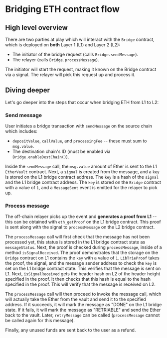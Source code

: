 # Bridging ETH contract flow

## High level overview

There are two parties at play which will interact with the `Bridge` contract, which is deployed on **both** Layer 1 (L1) and Layer 2 (L2):

- The initiator of the bridge request (calls `Bridge.sendMessage`).
- The relayer (calls `Bridge.processMessage`).

The initiator will start the request, making it known on the Bridge contract via a signal. The relayer will pick this request up and process it.

## Diving deeper

Let's go deeper into the steps that occur when bridging ETH from L1 to L2:

### Send message

User initiates a bridge transaction with `sendMessage` on the source chain which includes:

- `depositValue`, `callValue`, and `processingFee` -- these must sum to `msg.value`.
- The destination chain's ID (must be enabled via `Bridge.enableDestChain()`).

Inside the `sendMessage` call, the `msg.value` amount of Ether is sent to the L1 `EtherVault` contract. Next, a `signal` is created from the message, and a `key` is stored on the L1 bridge contract address. The `key` is a hash of the `signal` and the L1 bridge contract address. The `key` is stored on the `Bridge` contract with a value of `1`, and a `MessageSent` event is emitted for the relayer to pick up.

### Process message

The off-chain relayer picks up the event and **generates a proof from L1** -- this can be obtained with `eth_getProof` on the L1 bridge contract. This proof is sent along with the signal to `processMessage` on the L2 bridge contract.

The `processMessage` call will first check that the message has not been processed yet, this status is stored in the L1 bridge contract state as `messageStatus`. Next, the proof is checked during `processMessage`, inside of a method `isSignalReceived`. The proof demonstrates that the storage on the `Bridge` contract on L1 contains the `key` with a value of `1`. `LibTrieProof` takes the proof, the signal, and the message sender address to check the `key` is set on the L1 bridge contract state. This verifies that the message is sent on L1. Next, `isSignalReceived` gets the header hash on L2 of the header height specified in the proof. It then checks that this hash is equal to the hash specified in the proof. This will verify that the message is received on L2.

The `processMessage` call will then proceed to invoke the message call, which will actually take the Ether from the vault and send it to the specified address. If it succeeds, it will mark the message as "DONE" on the L1 bridge state. If it fails, it will mark the message as "RETRIABLE" and send the Ether back to the vault. Later, `retryMessage` can be called (`processMessage` cannot be called again for this message).

Finally, any unused funds are sent back to the user as a refund.
